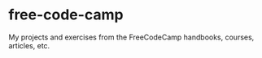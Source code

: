 # free-code-camp
My projects and exercises from the FreeCodeCamp handbooks, courses, articles, etc.
